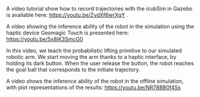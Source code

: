 
A video tutorial show how to record trajectories with the icubSim in Gazebo is available here: https://youtu.be/ZydXf6wrXgY .
 
A video showing the inference ability of the robot in the simulation using the haptic device Geomagic Touch is presented here: https://youtu.be/5x8iK3SmcG0

In this video, we teach the probabilistic lifting primitive to our simulated robotic arm. We start moving the arm thanks to a haptic interface, by holding its dark button.
When the user release the button, the robot reaches the goal ball that corresponds to the initiate trajectory.

A video shows the inference ability of the robot in the offline simulation, with plot representations of the results: https://youtu.be/NR78BB0f4Ss
